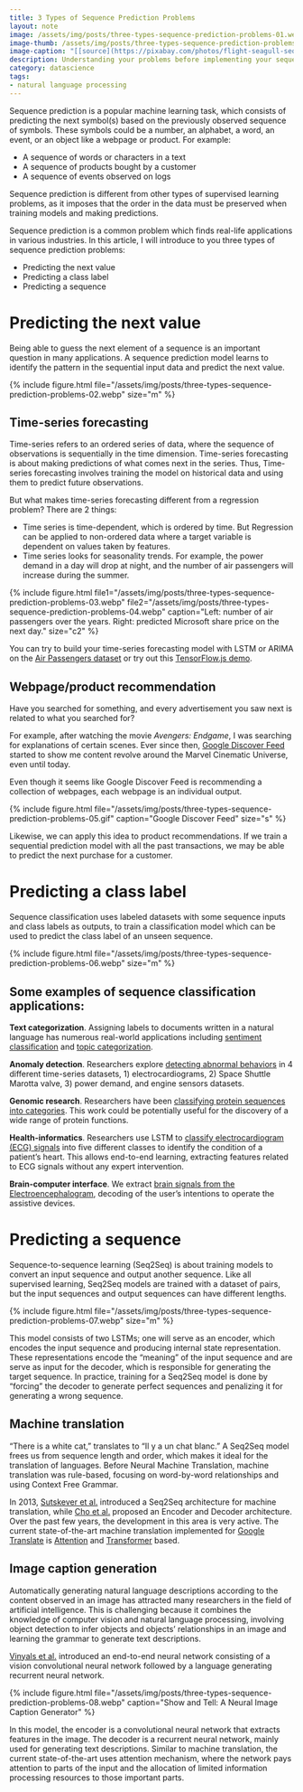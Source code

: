 ```yaml
---
title: 3 Types of Sequence Prediction Problems
layout: note
image: /assets/img/posts/three-types-sequence-prediction-problems-01.webp
image-thumb: /assets/img/posts/three-types-sequence-prediction-problems-01-mini.webp
image-caption: "[[source](https://pixabay.com/photos/flight-seagull-sequence-bird-1179587/)]"
description: Understanding your problems before implementing your sequence prediction model.
category: datascience
tags:
- natural language processing
---
```


Sequence prediction is a popular machine learning task, which consists of predicting the next symbol(s) based on the previously observed sequence of symbols. These symbols could be a number, an alphabet, a word, an event, or an object like a webpage or product. For example:

-   A sequence of words or characters in a text
-   A sequence of products bought by a customer
-   A sequence of events observed on logs

Sequence prediction is different from other types of supervised learning problems, as it imposes that the order in the data must be preserved when training models and making predictions.

Sequence prediction is a common problem which finds real-life applications in various industries. In this article, I will introduce to you three types of sequence prediction problems:

-   Predicting the next value
-   Predicting a class label
-   Predicting a sequence

# Predicting the next value

Being able to guess the next element of a sequence is an important question in many applications. A sequence prediction model learns to identify the pattern in the sequential input data and predict the next value.

{% include figure.html
  file="/assets/img/posts/three-types-sequence-prediction-problems-02.webp"
  size="m"
%}

## Time-series forecasting

Time-series refers to an ordered series of data, where the sequence of observations is sequentially in the time dimension. Time-series forecasting is about making predictions of what comes next in the series. Thus, Time-series forecasting involves training the model on historical data and using them to predict future observations.

But what makes time-series forecasting different from a regression problem? There are 2 things:

-   Time series is time-dependent, which is ordered by time. But Regression can be applied to non-ordered data where a target variable is dependent on values taken by features.
-   Time series looks for seasonality trends. For example, the power demand in a day will drop at night, and the number of air passengers will increase during the summer.

{% include figure.html
  file1="/assets/img/posts/three-types-sequence-prediction-problems-03.webp"
  file2="/assets/img/posts/three-types-sequence-prediction-problems-04.webp"
  caption="Left: number of air passengers over the years. Right: predicted Microsoft share price on the next day."
  size="c2"
%}

You can try to build your time-series forecasting model with LSTM or ARIMA on the [Air Passengers dataset](https://www.kaggle.com/chirag19/air-passengers) or try out this [TensorFlow.js demo](https://jinglescode.github.io/datascience/2019/05/17/time-series-forecasting-with-tensorflow-js/).

## Webpage/product recommendation

Have you searched for something, and every advertisement you saw next is related to what you searched for?

For example, after watching the movie _Avengers: Endgame_, I was searching for explanations of certain scenes. Ever since then, [Google Discover Feed](https://www.blog.google/products/search/introducing-google-discover/) started to show me content revolve around the Marvel Cinematic Universe, even until today.

Even though it seems like Google Discover Feed is recommending a collection of webpages, each webpage is an individual output.

{% include figure.html
  file="/assets/img/posts/three-types-sequence-prediction-problems-05.gif"
  caption="Google Discover Feed"
  size="s"
%}

Likewise, we can apply this idea to product recommendations. If we train a sequential prediction model with all the past transactions, we may be able to predict the next purchase for a customer.

# Predicting a class label

Sequence classification uses labeled datasets with some sequence inputs and class labels as outputs, to train a classification model which can be used to predict the class label of an unseen sequence.

{% include figure.html
  file="/assets/img/posts/three-types-sequence-prediction-problems-06.webp"
  size="m"
%}

## Some examples of sequence classification applications:

**Text categorization**. Assigning labels to documents written in a natural language has numerous real-world applications including [sentiment classification](https://www.aclweb.org/anthology/D16-1058.pdf) and [topic categorization](https://arxiv.org/pdf/1602.02373.pdf).

**Anomaly detection**. Researchers explore [detecting abnormal behaviors](https://www.elen.ucl.ac.be/Proceedings/esann/esannpdf/es2015-56.pdf) in 4 different time-series datasets, 1) electrocardiograms, 2) Space Shuttle Marotta valve, 3) power demand, and engine sensors datasets.

**Genomic research**. Researchers have been [classifying protein sequences into categories](https://arxiv.org/abs/1701.08318). This work could be potentially useful for the discovery of a wide range of protein functions.

**Health-informatics**. Researchers use LSTM to [classify electrocardiogram (ECG) signals](https://www.sciencedirect.com/science/article/pii/S0010482518300738) into five different classes to identify the condition of a patient’s heart. This allows end-to-end learning, extracting features related to ECG signals without any expert intervention.

**Brain-computer interface**. We extract [brain signals from the Electroencephalogram](https://jinglescode.github.io/datascience/2020/02/24/control-exoskeleton-with-your-brain/), decoding of the user’s intentions to operate the assistive devices.

# Predicting a sequence

Sequence-to-sequence learning (Seq2Seq) is about training models to convert an input sequence and output another sequence. Like all supervised learning, Seq2Seq models are trained with a dataset of pairs, but the input sequences and output sequences can have different lengths.

{% include figure.html
  file="/assets/img/posts/three-types-sequence-prediction-problems-07.webp"
  size="m"
%}

This model consists of two LSTMs; one will serve as an encoder, which encodes the input sequence and producing internal state representation. These representations encode the “meaning” of the input sequence and are serve as input for the decoder, which is responsible for generating the target sequence. In practice, training for a Seq2Seq model is done by “forcing” the decoder to generate perfect sequences and penalizing it for generating a wrong sequence.

## Machine translation

“There is a white cat,” translates to “Il y a un chat blanc.” A Seq2Seq model frees us from sequence length and order, which makes it ideal for the translation of languages. Before Neural Machine Translation, machine translation was rule-based, focusing on word-by-word relationships and using Context Free Grammar.

In 2013, [Sutskever et al.](https://arxiv.org/abs/1409.3215) introduced a Seq2Seq architecture for machine translation, while [Cho et al.](https://arxiv.xn--org%20%20cs-4t3f/) proposed an Encoder and Decoder architecture. Over the past few years, the development in this area is very active. The current state-of-the-art machine translation implemented for [Google Translate](https://translate.google.com/) is [Attention](https://www.tensorflow.org/tutorials/text/nmt_with_attention) and [Transformer](https://arxiv.org/abs/1706.03762) based.

## Image caption generation

Automatically generating natural language descriptions according to the content observed in an image has attracted many researchers in the field of artificial intelligence. This is challenging because it combines the knowledge of computer vision and natural language processing, involving object detection to infer objects and objects’ relationships in an image and learning the grammar to generate text descriptions.

[Vinyals et al.](https://arxiv.org/pdf/1411.4555.pdf) introduced an end-to-end neural network consisting of a vision convolutional neural network followed by a language generating recurrent neural network.

{% include figure.html
  file="/assets/img/posts/three-types-sequence-prediction-problems-08.webp"
  caption="Show and Tell: A Neural Image Caption Generator"
%}

In this model, the encoder is a convolutional neural network that extracts features in the image. The decoder is a recurrent neural network, mainly used for generating text descriptions. Similar to machine translation, the current state-of-the-art uses attention mechanism, where the network pays attention to parts of the input and the allocation of limited information processing resources to those important parts.
